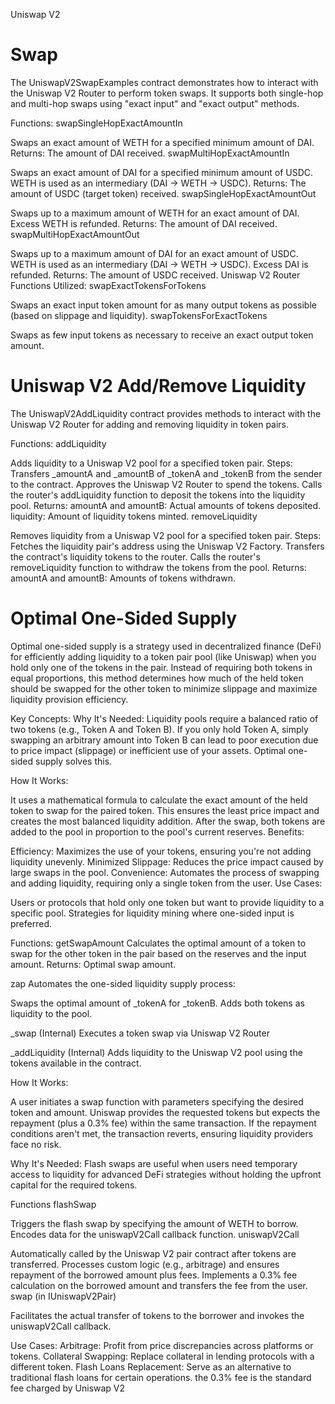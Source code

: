 Uniswap V2

# Swap
The UniswapV2SwapExamples contract demonstrates how to interact with the Uniswap V2 Router to perform token swaps. It supports both single-hop and multi-hop swaps using "exact input" and "exact output" methods.

Functions:
swapSingleHopExactAmountIn

Swaps an exact amount of WETH for a specified minimum amount of DAI.
Returns: The amount of DAI received.
swapMultiHopExactAmountIn

Swaps an exact amount of DAI for a specified minimum amount of USDC.
WETH is used as an intermediary (DAI → WETH → USDC).
Returns: The amount of USDC (target token) received.
swapSingleHopExactAmountOut

Swaps up to a maximum amount of WETH for an exact amount of DAI.
Excess WETH is refunded.
Returns: The amount of DAI received.
swapMultiHopExactAmountOut

Swaps up to a maximum amount of DAI for an exact amount of USDC.
WETH is used as an intermediary (DAI → WETH → USDC). Excess DAI is refunded.
Returns: The amount of USDC received.
Uniswap V2 Router Functions Utilized:
swapExactTokensForTokens

Swaps an exact input token amount for as many output tokens as possible (based on slippage and liquidity).
swapTokensForExactTokens

Swaps as few input tokens as necessary to receive an exact output token amount.


# Uniswap V2 Add/Remove Liquidity

The UniswapV2AddLiquidity contract provides methods to interact with the Uniswap V2 Router for adding and removing liquidity in token pairs.

Functions:
addLiquidity

Adds liquidity to a Uniswap V2 pool for a specified token pair.
Steps:
Transfers _amountA and _amountB of _tokenA and _tokenB from the sender to the contract.
Approves the Uniswap V2 Router to spend the tokens.
Calls the router's addLiquidity function to deposit the tokens into the liquidity pool.
Returns:
amountA and amountB: Actual amounts of tokens deposited.
liquidity: Amount of liquidity tokens minted.
removeLiquidity

Removes liquidity from a Uniswap V2 pool for a specified token pair.
Steps:
Fetches the liquidity pair's address using the Uniswap V2 Factory.
Transfers the contract's liquidity tokens to the router.
Calls the router's removeLiquidity function to withdraw the tokens from the pool.
Returns:
amountA and amountB: Amounts of tokens withdrawn.

# Optimal One-Sided Supply
Optimal one-sided supply is a strategy used in decentralized finance (DeFi) for efficiently adding liquidity to a token pair pool (like Uniswap) when you hold only one of the tokens in the pair. Instead of requiring both tokens in equal proportions, this method determines how much of the held token should be swapped for the other token to minimize slippage and maximize liquidity provision efficiency.

Key Concepts:
Why It's Needed:
Liquidity pools require a balanced ratio of two tokens (e.g., Token A and Token B). If you only hold Token A, simply swapping an arbitrary amount into Token B can lead to poor execution due to price impact (slippage) or inefficient use of your assets. Optimal one-sided supply solves this.

How It Works:

It uses a mathematical formula to calculate the exact amount of the held token to swap for the paired token. This ensures the least price impact and creates the most balanced liquidity addition.
After the swap, both tokens are added to the pool in proportion to the pool's current reserves.
Benefits:

Efficiency: Maximizes the use of your tokens, ensuring you're not adding liquidity unevenly.
Minimized Slippage: Reduces the price impact caused by large swaps in the pool.
Convenience: Automates the process of swapping and adding liquidity, requiring only a single token from the user.
Use Cases:

Users or protocols that hold only one token but want to provide liquidity to a specific pool.
Strategies for liquidity mining where one-sided input is preferred.

Functions:
getSwapAmount
Calculates the optimal amount of a token to swap for the other token in the pair based on the reserves and the input amount.
Returns: Optimal swap amount.

zap
Automates the one-sided liquidity supply process:

Swaps the optimal amount of _tokenA for _tokenB.
Adds both tokens as liquidity to the pool.

_swap (Internal)
Executes a token swap via Uniswap V2 Router

_addLiquidity (Internal)
Adds liquidity to the Uniswap V2 pool using the tokens available in the contract.

How It Works:

A user initiates a swap function with parameters specifying the desired token and amount.
Uniswap provides the requested tokens but expects the repayment (plus a 0.3% fee) within the same transaction.
If the repayment conditions aren't met, the transaction reverts, ensuring liquidity providers face no risk.

Why It's Needed:
Flash swaps are useful when users need temporary access to liquidity for advanced DeFi strategies without holding the upfront capital for the required tokens.

Functions
flashSwap

Triggers the flash swap by specifying the amount of WETH to borrow.
Encodes data for the uniswapV2Call callback function.
uniswapV2Call

Automatically called by the Uniswap V2 pair contract after tokens are transferred.
Processes custom logic (e.g., arbitrage) and ensures repayment of the borrowed amount plus fees.
Implements a 0.3% fee calculation on the borrowed amount and transfers the fee from the user.
swap (in IUniswapV2Pair)

Facilitates the actual transfer of tokens to the borrower and invokes the uniswapV2Call callback.

Use Cases:
Arbitrage: Profit from price discrepancies across platforms or tokens.
Collateral Swapping: Replace collateral in lending protocols with a different token.
Flash Loans Replacement: Serve as an alternative to traditional flash loans for certain operations.
the 0.3% fee is the standard fee charged by Uniswap V2

